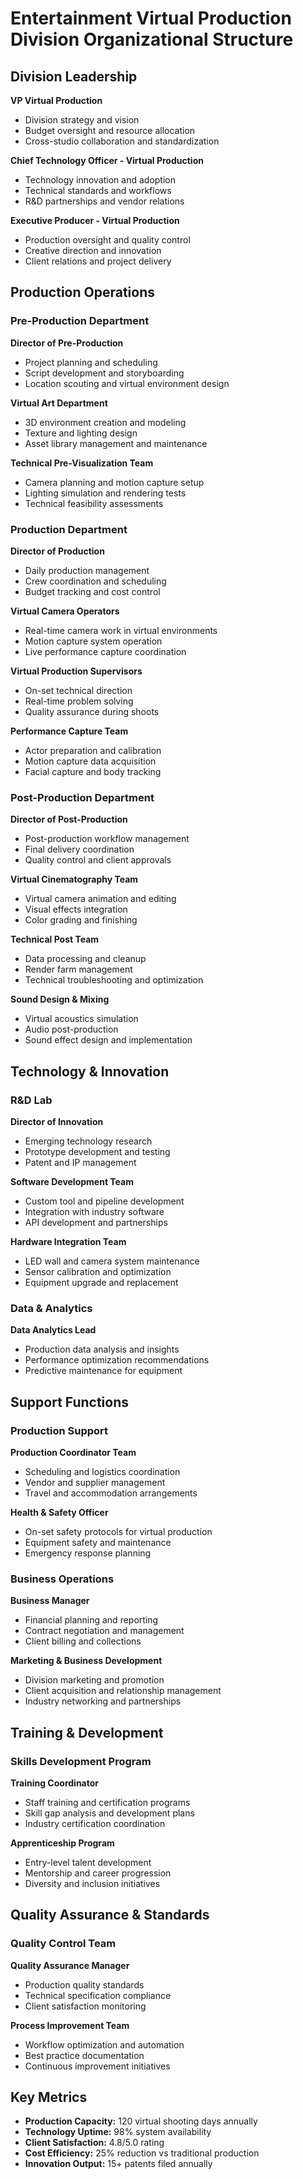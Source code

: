 # Entertainment Virtual Production Division Organizational Structure

## Division Leadership
**VP Virtual Production**  
- Division strategy and vision  
- Budget oversight and resource allocation  
- Cross-studio collaboration and standardization  

**Chief Technology Officer - Virtual Production**  
- Technology innovation and adoption  
- Technical standards and workflows  
- R&D partnerships and vendor relations  

**Executive Producer - Virtual Production**  
- Production oversight and quality control  
- Creative direction and innovation  
- Client relations and project delivery  

## Production Operations

### Pre-Production Department
**Director of Pre-Production**  
- Project planning and scheduling  
- Script development and storyboarding  
- Location scouting and virtual environment design  

**Virtual Art Department**  
- 3D environment creation and modeling  
- Texture and lighting design  
- Asset library management and maintenance  

**Technical Pre-Visualization Team**  
- Camera planning and motion capture setup  
- Lighting simulation and rendering tests  
- Technical feasibility assessments  

### Production Department
**Director of Production**  
- Daily production management  
- Crew coordination and scheduling  
- Budget tracking and cost control  

**Virtual Camera Operators**  
- Real-time camera work in virtual environments  
- Motion capture system operation  
- Live performance capture coordination  

**Virtual Production Supervisors**  
- On-set technical direction  
- Real-time problem solving  
- Quality assurance during shoots  

**Performance Capture Team**  
- Actor preparation and calibration  
- Motion capture data acquisition  
- Facial capture and body tracking  

### Post-Production Department
**Director of Post-Production**  
- Post-production workflow management  
- Final delivery coordination  
- Quality control and client approvals  

**Virtual Cinematography Team**  
- Virtual camera animation and editing  
- Visual effects integration  
- Color grading and finishing  

**Technical Post Team**  
- Data processing and cleanup  
- Render farm management  
- Technical troubleshooting and optimization  

**Sound Design & Mixing**  
- Virtual acoustics simulation  
- Audio post-production  
- Sound effect design and implementation  

## Technology & Innovation

### R&D Lab
**Director of Innovation**  
- Emerging technology research  
- Prototype development and testing  
- Patent and IP management  

**Software Development Team**  
- Custom tool and pipeline development  
- Integration with industry software  
- API development and partnerships  

**Hardware Integration Team**  
- LED wall and camera system maintenance  
- Sensor calibration and optimization  
- Equipment upgrade and replacement  

### Data & Analytics
**Data Analytics Lead**  
- Production data analysis and insights  
- Performance optimization recommendations  
- Predictive maintenance for equipment  

## Support Functions

### Production Support
**Production Coordinator Team**  
- Scheduling and logistics coordination  
- Vendor and supplier management  
- Travel and accommodation arrangements  

**Health & Safety Officer**  
- On-set safety protocols for virtual production  
- Equipment safety and maintenance  
- Emergency response planning  

### Business Operations
**Business Manager**  
- Financial planning and reporting  
- Contract negotiation and management  
- Client billing and collections  

**Marketing & Business Development**  
- Division marketing and promotion  
- Client acquisition and relationship management  
- Industry networking and partnerships  

## Training & Development

### Skills Development Program
**Training Coordinator**  
- Staff training and certification programs  
- Skill gap analysis and development plans  
- Industry certification coordination  

**Apprenticeship Program**  
- Entry-level talent development  
- Mentorship and career progression  
- Diversity and inclusion initiatives  

## Quality Assurance & Standards

### Quality Control Team
**Quality Assurance Manager**  
- Production quality standards  
- Technical specification compliance  
- Client satisfaction monitoring  

**Process Improvement Team**  
- Workflow optimization and automation  
- Best practice documentation  
- Continuous improvement initiatives  

## Key Metrics
- **Production Capacity:** 120 virtual shooting days annually  
- **Technology Uptime:** 98% system availability  
- **Client Satisfaction:** 4.8/5.0 rating  
- **Cost Efficiency:** 25% reduction vs traditional production  
- **Innovation Output:** 15+ patents filed annually